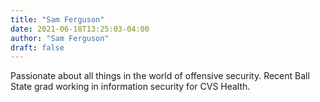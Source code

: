 ```yaml
---
title: "Sam Ferguson"
date: 2021-06-18T13:25:03-04:00
author: "Sam Ferguson"
draft: false
---
```


Passionate about all things in the world of offensive security. Recent Ball State grad working in information security for CVS Health.  